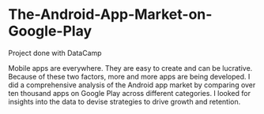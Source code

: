 # The-Android-App-Market-on-Google-Play
Project done with DataCamp

Mobile apps are everywhere. They are easy to create and can be lucrative. Because of these two factors, more and more apps are being developed. I did a comprehensive analysis of the Android app market by comparing over ten thousand apps on Google Play across different categories. I looked for insights into the data to devise strategies to drive growth and retention. 
